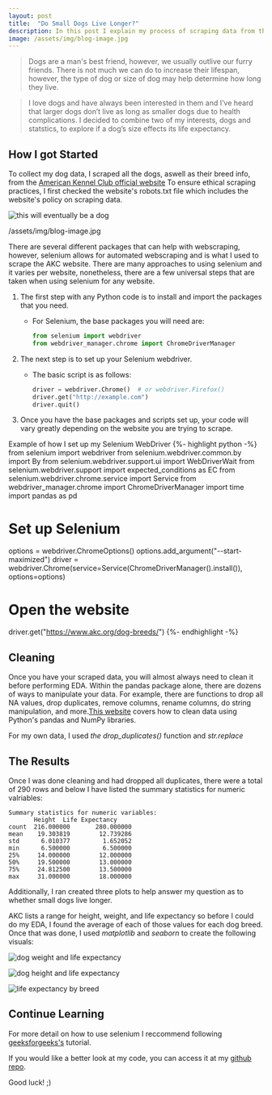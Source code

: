 ```yaml
---
layout: post
title:  "Do Small Dogs Live Longer?"
description: In this post I explain my process of scraping data from the web while exploring the question of how height effects a dog's life expectancy.
image: /assets/img/blog-image.jpg
---
```



<blockquote> Dogs are a man's best friend, however, we usually outlive our furry friends. There is not much we can do to increase their lifespan, however, the type of dog or size of dog may help determine how long they live. </blockquote>
  
  
<blockquote> I love dogs and have always been interested in them and I’ve heard that larger dogs don’t live as long as smaller dogs due to health complications. I decided to combine two of my interests, dogs and statstics, to explore if a dog’s size effects its life expectancy.</a>  </blockquote>

  

## How I got Started

To collect my dog data, I scraped all the dogs, aswell as their breed info, from the [American Kennel Club official website]([https://www.akc.org/dog-breeds/](https://www.geeksforgeeks.org/selenium-python-tutorial/)) To ensure ethical scraping practices, I first checked the website's robots.txt file which includes the website's policy on scraping data. 

![this will eventually be a dog](/assets/img/diving-horse.jpg)

/assets/img/blog-image.jpg


There are several different packages that can help with webscraping, however, selenium allows for automated webscraping and is what I used to scrape the AKC website. There are many approaches to using selenium and it varies per website, nonetheless, there are a few universal steps that are taken when using selenium for any website. 

1. The first step with any Python code is to install and import the packages that you need.
   - For Selenium, the base packages you will need are:
     ```python
     from selenium import webdriver
     from webdriver_manager.chrome import ChromeDriverManager
     ```

2. The next step is to set up your Selenium webdriver.
   - The basic script is as follows:
     ```python
     driver = webdriver.Chrome()  # or webdriver.Firefox()
     driver.get("http://example.com")
     driver.quit()
     ```

3. Once you have the base packages and scripts set up, your code will vary greatly depending on the website you are trying to scrape.

Example of how I set up my Selenium WebDriver
{%- highlight python -%}
from selenium import webdriver
from selenium.webdriver.common.by import By
from selenium.webdriver.support.ui import WebDriverWait
from selenium.webdriver.support import expected_conditions as EC
from selenium.webdriver.chrome.service import Service
from webdriver_manager.chrome import ChromeDriverManager
import time
import pandas as pd

# Set up Selenium
options = webdriver.ChromeOptions()
options.add_argument("--start-maximized")
driver = webdriver.Chrome(service=Service(ChromeDriverManager().install()), options=options)

# Open the website
driver.get("https://www.akc.org/dog-breeds/")
{%- endhighlight -%}


## Cleaning

Once you have your scraped data, you will almost always need to clean it before performing EDA. Within the pandas package alone, there are dozens of ways to manipulate your data. For example, there are functions to drop all NA values, drop duplicates, remove columns, rename columns, do string manipulation, and more.[This website]([https://realpython.com/python-data-cleaning-numpy-pandas/) covers how to clean data using Python's pandas and NumPy libraries.

For my own data, I used *the drop_duplicates()* function and *str.replace*


## The Results

Once I was done cleaning and had dropped all duplicates, there were a total of 290 rows and below I have listed the summary statistics for numeric valriables:


	Summary statistics for numeric variables:
           Height  Life Expectancy
	count  216.000000       280.000000
	mean    19.303819        12.739286
	std      6.010377         1.652052
	min      6.500000         6.500000
	25%     14.000000        12.000000
	50%     19.500000        13.000000
	75%     24.812500        13.500000
	max     31.000000        18.000000

Additionally, I ran created three plots to help answer my question as to whether small dogs live longer.

AKC lists a range for height, weight, and life expectancy so before I could do my EDA, I found the average of each of those values for each dog breed. Once that was done, I used *matplotlib* and *seaborn* to create the following visuals:

![dog weight and life expectancy](/assets/img/diving-horse.jpg)

![dog height and life expectancy](/assets/img/diving-horse.jpg)

![life expectancy by breed](/assets/img/diving-horse.jpg)


## Continue Learning

For more detail on how to use selenium I reccommend following [geeksforgeeks's]([https://www.geeksforgeeks.org/selenium-python-tutorial/) tutorial.

If you would like a better look at my code, you can access it at my [github repo]([https://github.com/slwhit04/my_blog_code/tree/main).


Good luck! ;)
